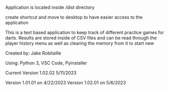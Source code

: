 Application is located inside /dist directory

create shortcut and move to desktop to have easier access to 
the application

This is a text based application to keep track of different 
practice games for darts. Results are stored inside of CSV 
files and can be read through the player history menu as well as 
clearing the memory from it to start new


Created by:
Jake Robitaille

Using: Python 3, VSC Code, Pyinstaller

Current Version 1.02.02
5/11/2023

Version 1.01.01 on 4/22/2023
Version 1.02.01 on 5/6/2023